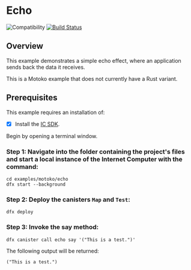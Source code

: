 # Echo

![Compatibility](https://img.shields.io/badge/compatibility-0.6.25-blue)
[![Build Status](https://github.com/dfinity/examples/workflows/motoko-echo-example/badge.svg)](https://github.com/dfinity/examples/actions?query=workflow%3Amotoko-echo-example)

## Overview

This example demonstrates a simple echo effect, where an application sends back the data it receives.

This is a Motoko example that does not currently have a Rust variant. 


## Prerequisites
This example requires an installation of:

- [x] Install the [IC SDK](../developer-docs/setup/install/index.mdx).

Begin by opening a terminal window.

### Step 1: Navigate into the folder containing the project's files and start a local instance of the Internet Computer with the command:

```
cd examples/motoko/echo
dfx start --background
```

### Step 2: Deploy the canisters `Map` and `Test`:

```
dfx deploy
```

### Step 3: Invoke the say method:

```
dfx canister call echo say '("This is a test.")'
```


The following output will be returned: 

```
("This is a test.")
```
